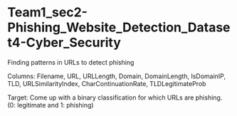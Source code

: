 # Team1_sec2-Phishing_Website_Detection_Dataset4-Cyber_Security
Finding patterns in URLs to detect phishing

Columns:
    Filename, 
    URL, 
    URLLength, 
    Domain, 
    DomainLength, 
    IsDomainIP, 
    TLD, 
    URLSimilarityIndex, 
    CharContinuationRate, 
    TLDLegitimateProb

Target:
    Come up with a binary classification for which URLs are phishing. 
    (0: legitimate and 1: phishing)
